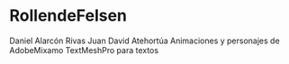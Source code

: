 # RollendeFelsen
Daniel Alarcón Rivas
Juan David Atehortúa
Animaciones y personajes de AdobeMixamo
TextMeshPro para textos
